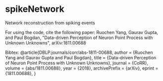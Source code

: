 # spikeNetwork
Network reconstruction from spiking events

For using the code, cite the following paper:
Ruochen Yang, Gaurav Gupta, and Paul Bogdan, "Data-driven Perception of Neuron Point Process with Unknown Unknowns", arXiv:1811.00688

Bibtex:
@article{DBLP:journals/corr/abs-1811-00688,
  author    = {Ruochen Yang and
               Gaurav Gupta and
               Paul Bogdan},
  title     = {Data-driven Perception of Neuron Point Process with Unknown Unknowns},
  journal   = {CoRR},
  volume    = {abs/1811.00688},
  year      = {2018},
  archivePrefix = {arXiv},
  eprint    = {1811.00688},
}
